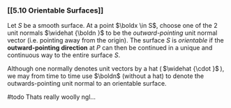 ### [[5.10 Orientable Surfaces]]

Let $S$ be a smooth surface. At a point $\boldx \in S$, choose one of the 2 unit normals $\widehat {\boldn }$ to be the _outward-pointing_ unit normal vector (i.e. pointing away from the origin). The surface $S$ is _orientable_ if the **outward-pointing direction** at $P$ can then be continued in a unique and continuous way to the entire surface $S$.

Although one normally denotes unit vectors by a hat ( $\widehat {\cdot }$ ), we may from time to time use $\boldn$ (without a hat) to denote the outwards-pointing unit normal to an orientable surface.

#todo Thats really woolly ngl...